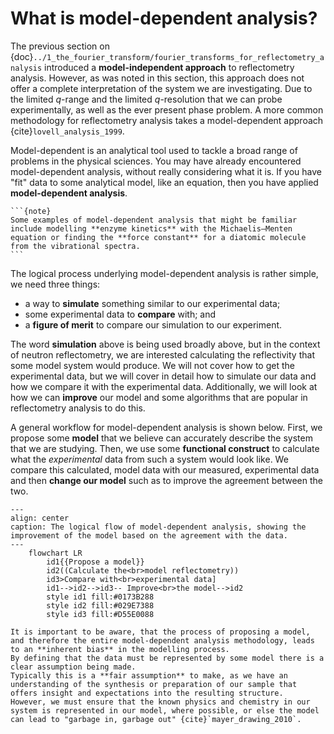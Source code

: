 # What is model-dependent analysis?

The previous section on {doc}`../1_the_fourier_transform/fourier_transforms_for_reflectometry_analysis` introduced a **model-independent approach** to reflectometry analysis.
However, as was noted in this section, this approach does not offer a complete interpretation of the system we are investigating. 
Due to the limited $q$-range and the limited $q$-resolution that we can probe experimentally, as well as the ever present phase problem. 
A more common methodology for reflectometry analysis takes a model-dependent approach {cite}`lovell_analysis_1999`. 

Model-dependent is an analytical tool used to tackle a broad range of problems in the physical sciences. 
You may have already encountered model-dependent analysis, without really considering what it is. 
If you have "fit" data to some analytical model, like an equation, then you have applied **model-dependent analysis**.
````{margin}
```{note}
Some examples of model-dependent analysis that might be familiar include modelling **enzyme kinetics** with the Michaelis–Menten equation or finding the **force constant** for a diatomic molecule from the vibrational spectra. 
```
````

The logical process underlying model-dependent analysis is rather simple, we need three things:
- a way to **simulate** something similar to our experimental data; 
- some experimental data to **compare** with; and 
- a **figure of merit** to compare our simulation to our experiment. 

The word **simulation** above is being used broadly above, but in the context of neutron reflectometry, we are interested calculating the reflectivity that some model system would produce. 
We will not cover how to get the experimental data, but we will cover in detail how to simulate our data and how we compare it with the experimental data. 
Additionally, we will look at how we can **improve** our model and some algorithms that are popular in reflectometry analysis to do this. 

A general workflow for model-dependent analysis is shown below. 
First, we propose some **model** that we believe can accurately describe the system that we are studying. 
Then, we use some **functional construct** to calculate what the *experimental* data from such a system would look like. 
We compare this calculated, model data with our measured, experimental data and then **change our model** such as to improve the agreement between the two. 

```{mermaid}
---
align: center
caption: The logical flow of model-dependent analysis, showing the improvement of the model based on the agreement with the data.
---
    flowchart LR
        id1{{Propose a model}}
        id2((Calculate the<br>model reflectometry))
        id3>Compare with<br>experimental data]
        id1-->id2-->id3-- Improve<br>the model-->id2
        style id1 fill:#0173B288
        style id2 fill:#029E7388
        style id3 fill:#D55E0088
```

```{warning}
It is important to be aware, that the process of proposing a model, and therefore the entire model-dependent analysis methodology, leads to an **inherent bias** in the modelling process. 
By defining that the data must be represented by some model there is a clear assumption being made. 
Typically this is a **fair assumption** to make, as we have an understanding of the synthesis or preparation of our sample that offers insight and expectations into the resulting structure. 
However, we must ensure that the known physics and chemistry in our system is represented in our model, where possible, or else the model can lead to "garbage in, garbage out" {cite}`mayer_drawing_2010`.
```